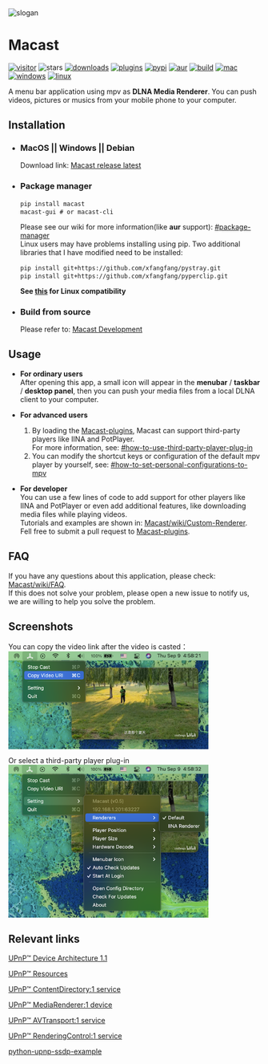 <img align="center" src="https://github.com/xfangfang/Macast/raw/main/macast_slogan.png" alt="slogan" height="auto"/>

# Macast

[![visitor](https://visitor-badge.glitch.me/badge?page_id=xfangfang.Macast)](https://github.com/xfangfang/Macast/releases/latest)
![stars](https://img.shields.io/badge/dynamic/json?label=github%20stars&query=stargazers_count&url=https%3A%2F%2Fapi.github.com%2Frepos%2Fxfangfang%2FMacast)
[![downloads](https://img.shields.io/github/downloads/xfangfang/Macast/total?color=blue)](https://github.com/xfangfang/Macast/releases/latest)
[![plugins](https://shields-staging.herokuapp.com/github/directory-file-count/xfangfang/Macast-plugins?type=dir&label=plugins)](https://github.com/xfangfang/Macast-plugins)
[![pypi](https://img.shields.io/pypi/v/macast)](https://pypi.org/project/macast/)
[![aur](https://img.shields.io/aur/version/macast-git?color=yellowgreen)](https://aur.archlinux.org/packages/macast-git/)
[![build](https://img.shields.io/github/workflow/status/xfangfang/Macast/Build%20Macast)](https://github.com/xfangfang/Macast/actions/workflows/build-macast.yaml)
[![mac](https://img.shields.io/badge/MacOS-10.14%20and%20higher-lightgrey?logo=Apple)](https://github.com/xfangfang/Macast/releases/latest)
[![windows](https://img.shields.io/badge/Windows-7%20and%20higher-lightgrey?logo=Windows)](https://github.com/xfangfang/Macast/releases/latest)
[![linux](https://img.shields.io/badge/Linux-Xorg-lightgrey?logo=Linux)](https://github.com/xfangfang/Macast/releases/latest)


A menu bar application using mpv as **DLNA Media Renderer**. You can push videos, pictures or musics from your mobile phone to your computer.


## Installation

- ### MacOS || Windows || Debian

  Download link:  [Macast release latest](https://github.com/xfangfang/Macast/releases/latest)

- ### Package manager

  ```shell
  pip install macast
  macast-gui # or macast-cli
  ```

  Please see our wiki for more information(like **aur** support): [#package-manager](https://github.com/xfangfang/Macast/wiki/Installation#package-manager)  
  Linux users may have problems installing using pip. Two additional libraries that I have modified need to be installed:

  ```shell
  pip install git+https://github.com/xfangfang/pystray.git
  pip install git+https://github.com/xfangfang/pyperclip.git
  ```

  **See [this](https://github.com/xfangfang/Macast/wiki/Installation#linux) for Linux compatibility**

- ### Build from source

  Please refer to: [Macast Development](https://github.com/xfangfang/Macast/blob/main/docs/Development.md)


## Usage

- **For ordinary users**  
After opening this app, a small icon will appear in the **menubar** / **taskbar** / **desktop panel**, then you can push your media files from a local DLNA client to your computer.

- **For advanced users**  
  1. By loading the [Macast-plugins](https://github.com/xfangfang/Macast-plugins), Macast can support third-party players like IINA and PotPlayer.  
  For more information, see: [#how-to-use-third-party-player-plug-in](https://github.com/xfangfang/Macast/wiki/FAQ#how-to-use-third-party-player-plug-in)
  2. You can modify the shortcut keys or configuration of the default mpv player by yourself, see: [#how-to-set-personal-configurations-to-mpv](https://github.com/xfangfang/Macast/wiki/FAQ#how-to-set-personal-configurations-to-mpv)

- **For developer**  
You can use a few lines of code to add support for other players like IINA and PotPlayer or even add additional features, like downloading media files while playing videos.  
Tutorials and examples are shown in: [Macast/wiki/Custom-Renderer](https://github.com/xfangfang/Macast/wiki/Custom-Renderer).  
Fell free to submit a pull request to [Macast-plugins](https://github.com/xfangfang/Macast-plugins).  


## FAQ
If you have any questions about this application, please check: [Macast/wiki/FAQ](https://github.com/xfangfang/Macast/wiki/FAQ).  
If this does not solve your problem, please open a new issue to notify us, we are willing to help you solve the problem.

## Screenshots

You can copy the video link after the video is casted：  
<img align="center" width="400" src="https://github.com/xfangfang/xfangfang.github.io/raw/master/assets/img/macast/copy_uri.png" alt="copy_uri" height="auto"/>

Or select a third-party player plug-in  
<img align="center" width="400" src="https://github.com/xfangfang/xfangfang.github.io/raw/master/assets/img/macast/select_renderer.png" alt="select_renderer" height="auto"/>

## Relevant links

[UPnP™ Device Architecture 1.1](http://upnp.org/specs/arch/UPnP-arch-DeviceArchitecture-v1.1.pdf)

[UPnP™ Resources](http://upnp.org/resources/upnpresources.zip)

[UPnP™ ContentDirectory:1 service](http://upnp.org/specs/av/UPnP-av-ContentDirectory-v1-Service.pdf)

[UPnP™ MediaRenderer:1 device](http://upnp.org/specs/av/UPnP-av-MediaRenderer-v1-Device.pdf)

[UPnP™ AVTransport:1 service](http://upnp.org/specs/av/UPnP-av-AVTransport-v1-Service.pdf)

[UPnP™ RenderingControl:1 service](http://upnp.org/specs/av/UPnP-av-RenderingControl-v1-Service.pdf)

[python-upnp-ssdp-example](https://github.com/ZeWaren/python-upnp-ssdp-example)
